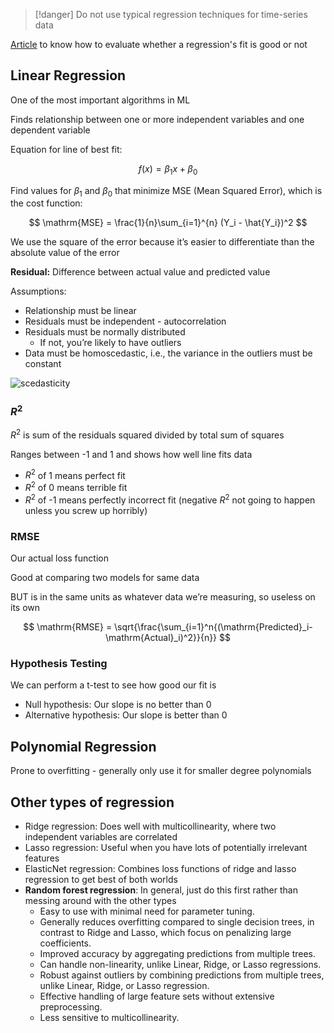 
> [!danger]
> Do not use typical regression techniques for time-series data

[Article](https://towardsdatascience.com/what-are-the-best-metrics-to-evaluate-your-regression-model-418ca481755b) to know how to evaluate whether a regression's fit is good or not

## Linear Regression

One of the most important algorithms in ML

Finds relationship between one or more independent variables and one dependent variable

Equation for line of best fit:

$$
f(x)=\beta_1 x+\beta_0
$$

Find values for $\beta_1$ and $\beta_0$ that minimize MSE (Mean Squared Error), which is the cost function:

$$
\mathrm{MSE} = \frac{1}{n}\sum_{i=1}^{n} (Y_i - \hat{Y_i})^2
$$

We use the square of the error because it’s easier to differentiate than the absolute value of the error

**Residual:** Difference between actual value and predicted value

Assumptions:

- Relationship must be linear
- Residuals must be independent - autocorrelation
- Residuals must be normally distributed
    - If not, you’re likely to have outliers
- Data must be homoscedastic, i.e., the variance in the outliers must be constant

![scedasticity](scedasticity.png)

### $R^2$

$R^2$ is sum of the residuals squared divided by total sum of squares

Ranges between -1 and 1 and shows how well line fits data

- $R^2$ of 1 means perfect fit
- $R^2$ of 0 means terrible fit
- $R^2$ of -1 means perfectly incorrect fit (negative $R^2$ not going to happen unless you screw up horribly)

### RMSE

Our actual loss function

Good at comparing two models for same data

BUT is in the same units as whatever data we’re measuring, so useless on its own

$$
\mathrm{RMSE} = \sqrt{\frac{\sum_{i=1}^n{(\mathrm{Predicted}_i-\mathrm{Actual}_i)^2}}{n}}
$$

### Hypothesis Testing

We can perform a t-test to see how good our fit is

- Null hypothesis: Our slope is no better than 0
- Alternative hypothesis: Our slope is better than 0

## Polynomial Regression

Prone to overfitting - generally only use it for smaller degree polynomials

## Other types of regression

- Ridge regression: Does well with multicollinearity, where two independent variables are correlated
- Lasso regression: Useful when you have lots of potentially irrelevant features
- ElasticNet regression: Combines loss functions of ridge and lasso regression to get best of both worlds
- **Random forest regression**: In general, just do this first rather than messing around with the other types
    - Easy to use with minimal need for parameter tuning.
    - Generally reduces overfitting compared to single decision trees, in contrast to Ridge and Lasso, which focus on penalizing large coefficients.
    - Improved accuracy by aggregating predictions from multiple trees.
    - Can handle non-linearity, unlike Linear, Ridge, or Lasso regressions.
    - Robust against outliers by combining predictions from multiple trees, unlike Linear, Ridge, or Lasso regression.
    - Effective handling of large feature sets without extensive preprocessing.
    - Less sensitive to multicollinearity.